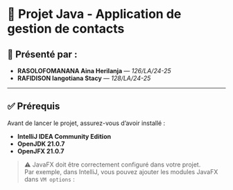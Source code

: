 # 📌 Projet Java - Application de gestion de contacts

## 👥 Présenté par :
- **RASOLOFOMANANA Aina Herilanja** — *126/LA/24-25*
- **RAFIDISON Iangotiana Stacy** — *128/LA/24-25*

---

## ✅ Prérequis

Avant de lancer le projet, assurez-vous d’avoir installé :

- **IntelliJ IDEA Community Edition**
- **OpenJDK 21.0.7**
- **OpenJFX 21.0.7**

> ⚠️ JavaFX doit être correctement configuré dans votre projet.  
> Par exemple, dans IntelliJ, vous pouvez ajouter les modules JavaFX dans `VM options` :

